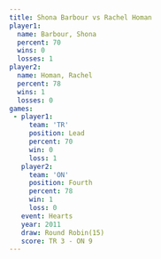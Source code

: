 ```yaml
---
title: Shona Barbour vs Rachel Homan
player1:              
  name: Barbour, Shona
  percent: 70         
  wins: 0             
  losses: 1           
player2:              
  name: Homan, Rachel 
  percent: 78         
  wins: 1             
  losses: 0           
games:
 - player1:        
     team: 'TR'    
     position: Lead
     percent: 70   
     win: 0        
     loss: 1       
   player2:          
     team: 'ON'      
     position: Fourth
     percent: 78     
     win: 1          
     loss: 0         
   event: Hearts        
   year: 2011           
   draw: Round Robin(15)
   score: TR 3 - ON 9   
---
```


